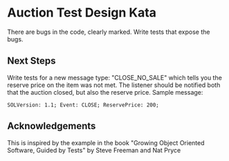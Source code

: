 Auction Test Design Kata
========================

There are bugs in the code, clearly marked. Write tests that expose the bugs.

Next Steps
----------
Write tests for a new message type: "CLOSE_NO_SALE" which tells you the reserve price on the item was not met. The listener should be notified both that the auction closed, but also the reserve price. Sample message:

	SOLVersion: 1.1; Event: CLOSE; ReservePrice: 200;

Acknowledgements
----------------
This is inspired by the example in the book "Growing Object Oriented Software, Guided by Tests" by Steve Freeman and Nat Pryce

